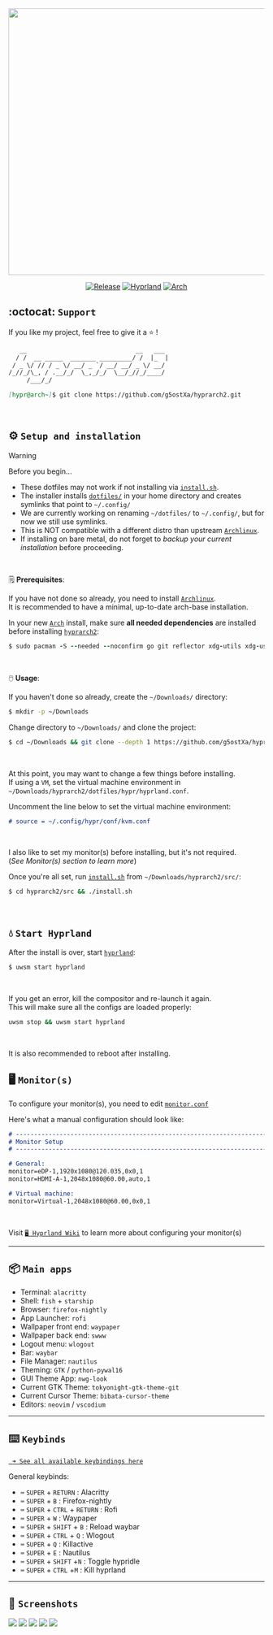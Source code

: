 <div align="center">

<img src="/assets/logos/hyprarch2-sx234.png" width="525" height="525"/>

[![Release](https://img.shields.io/badge/hyprarch2-v1.3.10-cyan.svg)](https://github.com/g5ostXa/hyprarch2/)
[![Hyprland](https://img.shields.io/badge/Hyprland-%236A0DAD?&logo=hyprland&logoColor=white)](https://hyprland.org/)
[![Arch](https://img.shields.io/badge/Arch%20Linux-1793D1?logo=arch-linux&logoColor=6A0DAD)](https://archlinux.org/)

</div>

## :octocat: `Support`
If you like my project, feel free to give it a ⭐ !
```md
   __                              __   ___
  / /  __ _____  _______ _________/ /  |_  |
 / _ \/ // / _ \/ __/ _ `/ __/ __/ _ \/ __/
/_//_/\_, / .__/_/  \_,_/_/  \__/_//_/____/
     /___/_/

[hypr@arch~]$ git clone https://github.com/g5ostXa/hyprarch2.git
```
<br>

## ⚙️ `Setup and installation`
> [!WARNING]
> Before you begin...
> - These dotfiles may not work if not installing via [`install.sh`](/src/install.sh). 
> - The installer installs [`dotfiles/`](/dotfiles) in your home directory and creates symlinks that point to `~/.config/`
> - We are currently working on renaming `~/dotfiles/` to `~/.config/`, but for now we still use symlinks.
> - This is NOT compatible with a different distro than upstream [`Archlinux`](https://archlinux.org).
> - If installing on bare metal, do not forget to _backup your current installation_ before proceeding.
<br>

🗒️ **Prerequisites**:
<br>

If you have not done so already, you need to install [`Archlinux`](https://archlinux.org).\
It is recommended to have a minimal, up-to-date arch-base installation.

In your new [`Arch`](https://archlinux.org/) install, make sure **all needed dependencies** are installed before installing [`hyprarch2`](/):
```ruby
$ sudo pacman -S --needed --noconfirm go git reflector xdg-utils xdg-user-dirs gum figlet vim networkmanager network-manager-applet wireless_tools wpa_supplicant dialog os-prober mtools dosfstools base-devel linux-headers
```
<br>

🖱️ **Usage**:
<br>

If you haven't done so already, create the `~/Downloads/` directory:
```bash
$ mkdir -p ~/Downloads
```
Change directory to `~/Downloads/` and clone the project:
```bash
$ cd ~/Downloads && git clone --depth 1 https://github.com/g5ostXa/hyprarch2.git
```
<br>

At this point, you may want to change a few things before installing. \
If using a `VM`, set the virtual machine environment in `~/Downloads/hyprarch2/dotfiles/hypr/hyprland.conf`. 

Uncomment the line below to set the virtual machine environment:
```md
# source = ~/.config/hypr/conf/kvm.conf
```
<br>

I also like to set my monitor(s) before installing, but it's not required. \
(*See Monitor(s) section to learn more*)

Once you're all set, run [`install.sh`](src/install.sh) from `~/Downloads/hyprarch2/src/`:
```bash
$ cd hyprarch2/src && ./install.sh
```
<br>

## 💧 `Start Hyprland`
After the install is over, start [`hyprland`](https://wiki.hyprland.org):
```ruby
$ uwsm start hyprland
```
<br>

If you get an error, kill the compositor and re-launch it again. \
This will make sure all the configs are loaded properly:
```bash
uwsm stop && uwsm start hyprland
```
<br>

It is also recommended to reboot after installing.


## 🖥️ `Monitor(s)`
To configure your monitor(s), you need to edit [`monitor.conf`](/dotfiles/hypr/conf/monitor.conf)

Here's what a manual configuration should look like:
```md
# -------------------------------------------------------------------------------------
# Monitor Setup
# -------------------------------------------------------------------------------------

# General:
monitor=eDP-1,1920x1080@120.035,0x0,1
monitor=HDMI-A-1,2048x1080@60.00,auto,1

# Virtual machine:
monitor=Virtual-1,2048x1080@60.00,0x0,1
```
<br>

Visit [`🖥 Hyprland Wiki`](https://wiki.hyprland.org/Configuring/Monitors) to learn more about configuring your monitor(s)

---

## 📦 `Main apps`
- Terminal: `alacritty`
- Shell: `fish` + `starship`
- Browser: `firefox-nightly`
- App Launcher: `rofi`
- Wallpaper front end: `waypaper`
- Wallpaper back end: `swww`
- Logout menu: `wlogout`
- Bar: `waybar`
- File Manager: `nautilus`
- Theming: `GTK` / `python-pywal16`
- GUI Theme App: `nwg-look`
- Current GTK Theme: `tokyonight-gtk-theme-git`
- Current Cursor Theme: `bibata-cursor-theme`
- Editors: `neovim` / `vscodium`

---

## ⌨️ `Keybinds`
[` ➜ See all available keybindings here`](/dotfiles/hypr/conf/keybindings.conf)

General keybinds:
- `⌨️` `SUPER` + `RETURN` : Alacritty
- `⌨️` `SUPER` + `B` : Firefox-nightly
- `⌨️` `SUPER` + `CTRL` + `RETURN` : Rofi
- `⌨️` `SUPER` + `W` : Waypaper 
- `⌨️` `SUPER` + `SHIFT` + `B` : Reload waybar 
- `⌨️` `SUPER` + `CTRL` + `Q` : Wlogout
- `⌨️` `SUPER` + `Q` : Killactive
- `⌨️` `SUPER` + `E` : Nautilus
- `⌨️` `SUPER` + `SHIFT` +`N` : Toggle hypridle
- `⌨️` `SUPER` + `CTRL` +`M` : Kill hyprland

---

## 📸 `Screenshots`
<img src="/assets/screenshots/h2sc5.png"/>
<img src="/assets/screenshots/h2sc6.png"/>
<img src="/assets/screenshots/h2sc2.png"/>
<img src="/assets/screenshots/h2sc3.png"/>
<img src="/assets/screenshots/h2sc4.png"/>
